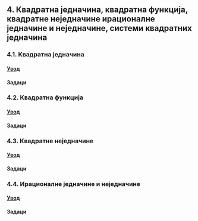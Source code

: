 ## 4. **Квадратна једначина, квадратна функција, квадратне неједначине ирационалне једначине и неједначине, системи квадратних једначина**

### 4.1. **Квадратна једначина**

#### [Увод](https://github.com/itgimpi/math/blob/main/09zbirka/04kvadratna/4.1.kvadratnajna/00kvadratna.md)

#### Задаци

### 4.2. **Квадратна функција**

#### [Увод](https://github.com/itgimpi/math/blob/main/09zbirka/04kvadratna/4.2.kvadratnafja/00kvadratna.md)

#### Задаци

### 4.3. **Квадратне неједначине**

#### [Увод](https://github.com/itgimpi/math/tree/main/09zbirka/04kvadratna/4.3.kvadratnanejna)

#### Задаци

### 4.4. **Ирационалне једначине и неједначине**

#### [Увод](https://github.com/itgimpi/math/blob/main/09zbirka/04kvadratna/4.4.iracionalnejneinjne/00kvadratna.md)

#### Задаци